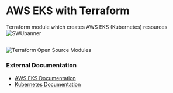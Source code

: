 # AWS EKS with Terraform

Terraform module which creates AWS EKS (Kubernetes) resources
 ![SWUbanner](https://i1.wp.com/blog.knoldus.com/wp-content/uploads/2020/06/image-4.png?fit=803%2C287&ssl=1&is-pending-load=1)
 
 ##

![Terraform Open Source Modules](https://docs.cloudposse.com/images/terraform-open-source-modules.svg)

### External Documentation

- [AWS EKS Documentation](https://docs.aws.amazon.com/eks/latest/userguide/getting-started.html)
- [Kubernetes Documentation](https://kubernetes.io/docs/home/)



